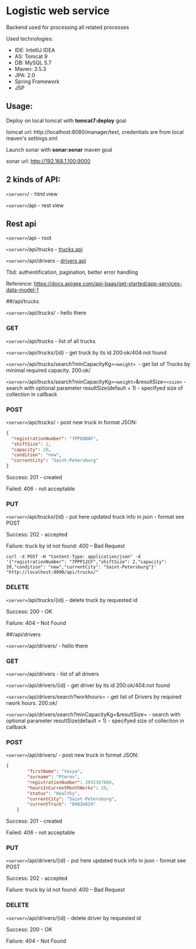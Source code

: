 # Logistic web service

Backend used for processing all related processes

Used technologies:

- IDE: IntelliJ IDEA
- AS: Tomcat 9
- DB: MySQL 5.7
- Maven: 3.5.3
- JPA: 2.0
- Spring Framework
- JSP

## Usage:
Deploy on local tomcat with __tomcat7:deploy__ goal

tomcat url: http://localhost:8080/manager/text, credentials are from local maven's settings.xml

Launch sonar with __sonar:sonar__ maven goal

sonar url: http://192.168.1.100:9000

## 2 kinds of API:

`<server>`/ - html view

`<server>`/api - rest view







## Rest api

`<server>`/api - root

`<server>`/api/trucks - [trucks api](#apitrucks)

`<server>`/api/drivers - [drivers api](#apidrivers)

Tbd: authentification, pagination, better error handling

Reference: https://docs.apigee.com/api-baas/get-started/app-services-data-model-1



##/api/trucks

`<server>`/api/trucks/ - hello there

### GET

`<server>`/api/trucks - list of all trucks

`<server>`/api/trucks/{id} - get truck by its id 200:ok/404:not found

`<server>`/api/trucks/search?minCapacityKg=`<weight> `- get list of Trucks by minimal required capacity. 200:ok/

`<server>`/api/trucks/search?minCapacityKg=`<weight>`&resultSize=`<size>` - search with optional parameter resultSize(default = 1) - specifyed size of collection in callback



### POST 

`<server>`/api/trucks/ - post new truck in format JSON:

```json
{
  "registrationNumber": "7PPDUBAF",
  "shiftSize": 2,
  "capacity": 20,
  "condition": "new",
  "currentCity": "Saint-Petersburg"
}
```

Success: 201 - created

Failed: 406 - not acceptable



### PUT

`<server>`/api/trucks/{id} - put here updated truck info in json - format see POST

Success: 202 - accepted

Failure: truck by id not found: 400 – Bad Request



```Curl
curl -X POST -H "Content-Type: application/json" -d '{"registrationNumber": "7PPP12CF","shiftSize": 2,"capacity": 20,"condition": "new","currentCity": "Saint-Petersburg"}' "http://localhost:8090/api/trucks/" 
```




### DELETE

`<server>`/api/trucks/{id} - delete truck by requested id

Success: 200 - OK

Failure: 404 – Not Found



##/api/drivers

`<server>`/api/drivers/ - hello there

### GET

`<server>`/api/drivers - list of all drivers

`<server>`/api/drivers/{id} - get driver by its id 200:ok/404:not found

`<server>`/api/drivers/search?workhours=<weight> - get list of Drivers by required rwork hours. 200:ok/

`<server>`/api/drivers/search?minCapacityKg=<weight>&resultSize=<size> - search with optional parameter resultSize(default = 1) - specifyed size of collection in callback



### POST

`<server>`/api/drivers/ - post new truck in format JSON:

```json
{
        "firstName": "Vasya",
        "surname": "Pterov",
        "registrationNumber": 2032367888,
        "hoursInCurrentMonthWorks": 20,
        "status": "Healthy",
        "currentCity": "Saint-Petersburg",
        "currentTruck": "0483e624"
    }
```

Success: 201 - created

Failed: 406 - not acceptable



### PUT

`<server>`/api/drivers/{id} - put here updated truck info in json - format see POST

Success: 202 - accepted

Failure: truck by id not found: 400 – Bad Request



### DELETE

`<server>`/api/drivers/{id} - delete driver by requested id

Success: 200 - OK

Failure: 404 – Not Found





